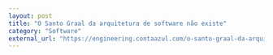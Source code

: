 ```yaml
---
layout: post
title: "O Santo Graal da arquitetura de software não existe"
category: "Software"
external_url: "https://engineering.contaazul.com/o-santo-graal-da-arquitetura-de-software-n%C3%A3o-existe-7c4cdcc75475"
---
```

